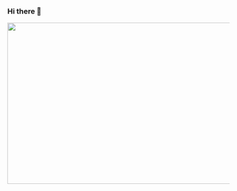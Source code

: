 ### Hi there 👋

<p align="center">
  <img width="960" height="366" src="https://user-images.githubusercontent.com/87321166/213819726-feec317b-7c43-476f-8f7c-26e33936f291.jpg">
</p>


<!--
**MarzanIvan/MarzanIvan** is a ✨ _special_ ✨ repository because its `README.md` (this file) appears on your GitHub profile.

Here are some ideas to get you started:

- 🔭 I’m currently working on ...
- 🌱 I’m currently learning ...
- 👯 I’m looking to collaborate on ...
- 🤔 I’m looking for help with ...
- 💬 Ask me about ...
- 📫 How to reach me: ...
- 😄 Pronouns: ...
- ⚡ Fun fact: ...
-->
